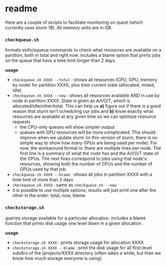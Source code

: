 # readme

Here are a couple of scripts to facilitate monitoring on quest (which currently uses slurm 18). All memory units are in GB.

### `checkqueue.sh`

formats sinfo/squeue commands to check what resources are available on a partition, both in total and right now. includes a blame option that prints jobs on the queue that have a time limit longer than 2 days.

**usage**

- `checkqueue.sh XXXX --total` : shows all resources (CPU, GPU, memory by node) for partition XXXX, plus their current state (allocated, mixed, idle)
- `checkqueue.sh XXXX --now` : shows all resources available AND in use by node in partition XXXX. State is given as A/I/O/T, which is allocated/idle/other/total. This can help us **a)** figure out if there is a good reason that slurm isn't scheduling our jobs and **b)** know exactly what resources are available at any given time so we can optimize resource requests
    - the CPU-only queues will show simpler output
    - queues with GPU resources will be more complicated. This should improve when we update slurm (in this version of slurm, there is no simple way to show how many GPUs are being used per node). For now, the workaround format is: there are multiple lines per node. The first line is a summary of what the node has and the A/I/O/T state of the CPUs. The next lines correspond to jobs using that node's resources, showing both the number of CPUs and the number of GPUs used by that job. 
- `checkqueue.sh XXXX --blame` : shows all jobs in partition XXXX with a time limit of more than 2 days
- `checkqueue.sh XXXX` : same as `checkqueue.sh --now`
- it is possible to use multiple options; results will just print one after the other in the order: total, now, blame

### `checkstorage.sh`

queries storage available for a particular allocation. includes a blame function that prints disk usage one level down in a given allocation. 

**usage**

- `checkstorage.sh XXXX` : prints storage usage for allocation XXXX
- `checkstorage.sh XXXX --blame` : print the disk usage for all first-level subdirs of the /projects/XXXX directory (often takes a while, but then we know how much storage everyone is using)

